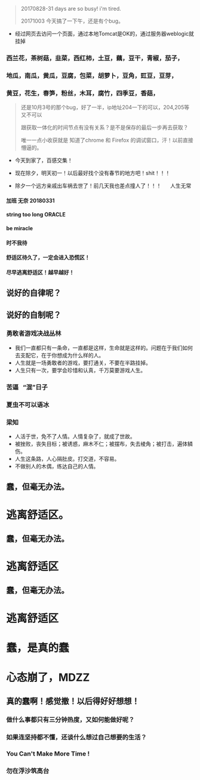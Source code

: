 > 20170828-31 days are so busy! i'm tired.
> 
> 20171003 今天搞了一下午，还是有个bug。
- 经过网页去访问一个页面，通过本地Tomcat是OK的，通过服务器weblogic就挂掉
> 
### 西兰花，茶树菇，韭菜，西红柿，土豆，藕，豆干，青椒，茄子，
### 地瓜，南瓜，黄瓜，豆腐，包菜，胡萝卜，豆角，豇豆，豆芽，
### 黄豆，花生，春笋，粉丝，木耳，腐竹，四季豆，香菇，


> 还是10月3号的那个bug，好了一半，ip地址204一下的可以，204,205等又不可以
> 
> 跟获取一体化的时间节点有没有关系？是不是保存的最后一步再去获取？
> 
> 唯一一点小收获就是 知道了chrome 和 Firefox 的调试窗口，汗！以前直接懵逼的。
>
- 今天到家了，百感交集！

- 现在除夕，明天初一！以后最好找个没有春节的地方吧！shit！！！

- 除夕一个远方亲戚出车祸去世了！前几天我也差点撞人了！！！      人生无常

#### 加班 无奈  20180331

#### string too long  ORACLE

#### be miracle 

#### 时不我待

#### 舒适区待久了，一定会进入恐慌区！

#### 尽早逃离舒适区！越早越好！

## 说好的自律呢？

## 说好的自制呢？

### 勇敢者游戏决战丛林
- 我们一直都只有一条命，一直都是这样，生命就是这样的。问题在于我们如何去支配它，在于你想成为什么样的人。
- 人生就是一场勇敢者的游戏，要打通关，不要在半路挂掉。
- 人生只有一次，要学会珍惜和认真，千万莫要游戏人生。


### 苦逼   “混”日子

### 夏虫不可以语冰

### 梁知 
- 人活于世，免不了人情。人情复杂了，就成了世故。
- 被挫败，丧失目标；被诱惑，麻木不仁；被摆布，失去棱角；被打击，遍体鳞伤。
- 人生这条路，人心隔肚皮。打交道，不容易。
- 不做别人的木偶，练达自己的人情。
>
## 蠢，但毫无办法。
>
# 逃离舒适区。
>
## 蠢，但毫无办法。
>
# 逃离舒适区
>
## 蠢，但毫无办法。
>
# 逃离舒适区
>
# 蠢，是真的蠢
>
# 心态崩了，MDZZ
>
## 真的蠢啊！感觉撤！以后得好好想想！
>
### 做什么事都只有三分钟热度，又如何能做好呢？
>
### 如果连坚持都不懂，还谈什么想过自己想要的生活？
>
### You Can't Make More Time !
>
### 勿在浮沙筑高台
>




